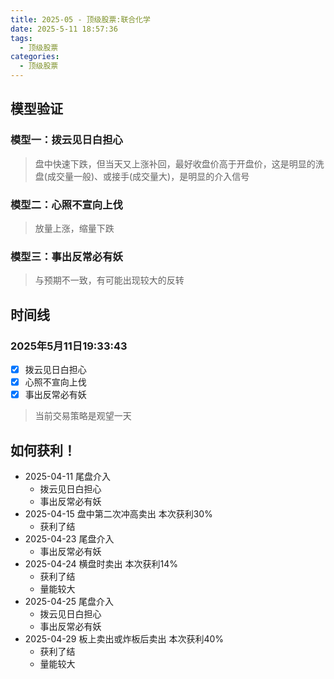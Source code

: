 ```yaml
---
title: 2025-05 - 顶级股票:联合化学
date: 2025-5-11 18:57:36
tags:
  - 顶级股票
categories:
  - 顶级股票
---
```


## 模型验证

### 模型一：拨云见日白担心

> 盘中快速下跌，但当天又上涨补回，最好收盘价高于开盘价，这是明显的洗盘(成交量一般)、或接手(成交量大)，是明显的介入信号

### 模型二：心照不宣向上伐

> 放量上涨，缩量下跌

### 模型三：事出反常必有妖

> 与预期不一致，有可能出现较大的反转

## 时间线

### 2025年5月11日19:33:43

- [x] 拨云见日白担心
- [x] 心照不宣向上伐
- [x] 事出反常必有妖

> 当前交易策略是观望一天

## 如何获利！

- 2025-04-11 尾盘介入
  - 拨云见日白担心
  - 事出反常必有妖
- 2025-04-15 盘中第二次冲高卖出 本次获利30%
  - 获利了结
- 2025-04-23 尾盘介入
  - 事出反常必有妖
- 2025-04-24 横盘时卖出 本次获利14%
  - 获利了结
  - 量能较大
- 2025-04-25 尾盘介入
  - 拨云见日白担心
  - 事出反常必有妖
- 2025-04-29 板上卖出或炸板后卖出 本次获利40%
  - 获利了结
  - 量能较大
